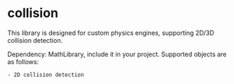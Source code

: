 
collision
=========

This library is designed for custom physics engines, supporting 2D/3D collision detection.

Dependency: MathLibrary, include it in your project.
Supported objects are as follows:
```
- 2D collision detection